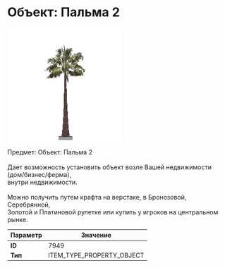 # Объект: Пальма 2

![Item Image](../img/7949.webp?raw=true)

Предмет: Объект: Пальма 2<br><br>Дает возможность установить объект возле Вашей недвижимости (дом/бизнес/ферма),<br>внутри недвижимости.<br><br>Можно получить путем крафта на верстаке, в Бронозовой, Серебрянной,<br>Золотой и Платиновой рулетке или купить у игроков на центральном рынке.


| Параметр | Значение |
|----------|----------|
| **ID** | 7949 |
| **Тип** | ITEM_TYPE_PROPERTY_OBJECT |

